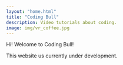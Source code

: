 ```yaml
---
layout: "home.html"
title: "Coding Bull"
description: Video tutorials about coding.
image: img/vr_coffee.jpg
---
```

Hi! Welcome to Coding Bull!

This website us currently under development.
